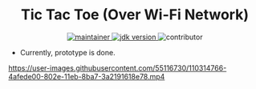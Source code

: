 <h1 align="center">Tic Tac Toe (Over Wi-Fi Network)</h1>

<p align="center">
	<a href="https://github.com/urvesh254" title="profile">
	<img src="https://img.shields.io/badge/maintainer-urvesh254-blue" alt="maintainer">
	</a>
	<a href="https://www.oracle.com/in/java/technologies/javase-downloads.html" title="JDK Download">
		<img src="https://img.shields.io/badge/JDK-%3E%3D%20v8-blue" alt="jdk version">
	</a>
	<img src="https://img.shields.io/badge/contributor-welcome-brightgreen" alt="contributor">
</p>

-   Currently, prototype is done.

https://user-images.githubusercontent.com/55116730/110314766-4afede00-802e-11eb-8ba7-3a2191618e78.mp4
